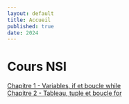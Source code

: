 ```yaml
---
layout: default
title: Accueil
published: true
date: 2024
---
```


# Cours NSI

[Chapitre 1 - Variables, if et boucle while](/chapitre1/)<br>
[Chapitre 2 - Tableau, tuple et boucle for](/chapitre2/)<br>
